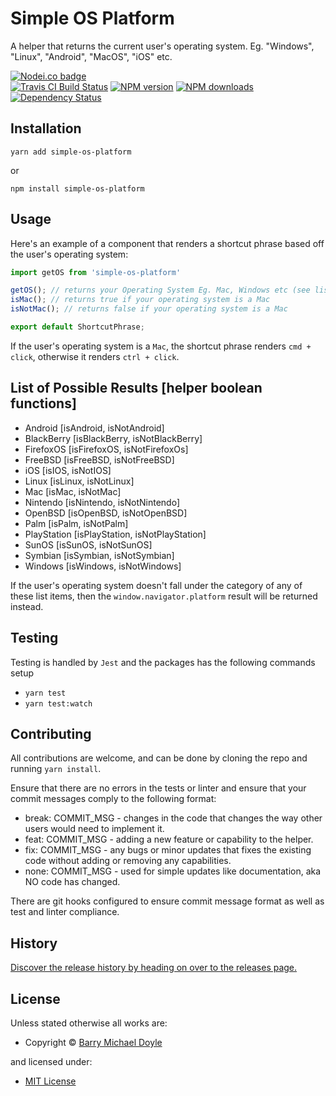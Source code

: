 <!-- TITLE/ -->

<h1>Simple OS Platform</h1>

<!-- /TITLE -->


<!-- DESCRIPTION/ -->

A helper that returns the current user's operating system. Eg. "Windows", "Linux", "Android", "MacOS", "iOS" etc.

<!-- /DESCRIPTION -->


<!-- BADGES/ -->

<span class="badge-nodeico"><a href="https://www.npmjs.com/package/simple-os-platform" title="Nodei.co badge"><img src="https://nodei.co/npm/simple-os-platform.png" alt="Nodei.co badge" /></a></span>
<br class="badge-separator" />
<span class="badge-travisci"><a href="http://travis-ci.org/barrymichaeldoyle/simple-os-platform" title="Check this project's build status on TravisCI"><img src="https://img.shields.io/travis/barrymichaeldoyle/simple-os-platform/master.svg" alt="Travis CI Build Status" /></a></span>
<span class="badge-npmversion"><a href="https://npmjs.org/package/simple-os-platform" title="View this project on NPM"><img src="https://img.shields.io/npm/v/simple-os-platform.svg" alt="NPM version" /></a></span>
<span class="badge-npmdownloads"><a href="https://npmjs.org/package/simple-os-platform" title="View this project on NPM"><img src="https://img.shields.io/npm/dm/simple-os-platform.svg" alt="NPM downloads" /></a></span>
<span class="badge-daviddm"><a href="https://david-dm.org/BarryMichaelDoyle/simple-os-platform" title="View the status of this project's dependencies on DavidDM"><img src="https://img.shields.io/david/BarryMichaelDoyle/simple-os-platform.svg" alt="Dependency Status" /></a></span>

<!-- /BADGES -->

## Installation

`yarn add simple-os-platform`

or

`npm install simple-os-platform`

## Usage

Here's an example of a component that renders a shortcut phrase based off the user's operating system:

```javascript
import getOS from 'simple-os-platform'

getOS(); // returns your Operating System Eg. Mac, Windows etc (see list below)
isMac(); // returns true if your operating system is a Mac
isNotMac(); // returns false if your operating system is a Mac

export default ShortcutPhrase;

```

If the user's operating system is a `Mac`, the shortcut phrase renders `cmd + click`, otherwise it renders `ctrl + click`.

## List of Possible Results [helper boolean functions]

<ul>
  <li>Android [isAndroid, isNotAndroid]</li>
  <li>BlackBerry [isBlackBerry, isNotBlackBerry]</li>
  <li>FirefoxOS [isFirefoxOS, isNotFirefoxOs]</li>
  <li>FreeBSD [isFreeBSD, isNotFreeBSD]</li>
  <li>iOS [isIOS, isNotIOS]</li>
  <li>Linux [isLinux, isNotLinux]</li>
  <li>Mac [isMac, isNotMac]</li>
  <li>Nintendo [isNintendo, isNotNintendo]</li>
  <li>OpenBSD [isOpenBSD, isNotOpenBSD]</li>
  <li>Palm [isPalm, isNotPalm]</li>
  <li>PlayStation [isPlayStation, isNotPlayStation]</li>
  <li>SunOS [isSunOS, isNotSunOS]</li>
  <li>Symbian [isSymbian, isNotSymbian]</li>
  <li>Windows [isWindows, isNotWindows]</li>
</ul>

If the user's operating system doesn't fall under the category of any of these list items, then the `window.navigator.platform` result will be returned instead.

## Testing

Testing is handled by `Jest` and the packages has the following commands setup

* `yarn test`
* `yarn test:watch`

## Contributing

All contributions are welcome, and can be done by cloning the repo and running `yarn install`.

Ensure that there are no errors in the tests or linter and ensure that your commit messages comply to the following format:

* break: COMMIT_MSG - changes in the code that changes the way other users would need to implement it.
* feat: COMMIT_MSG - adding a new feature or capability to the helper.
* fix: COMMIT_MSG - any bugs or minor updates that fixes the existing code without adding or removing any capabilities.
* none: COMMIT_MSG - used for simple updates like documentation, aka NO code has changed.

There are git hooks configured to ensure commit message format as well as test and linter compliance.


<!-- HISTORY/ -->

<h2>History</h2>

<a href="https://github.com/BarryMichaelDoyle/simple-os-platform/releases">Discover the release history by heading on over to the releases page.</a>

<!-- /HISTORY -->


<!-- LICENSE/ -->

<h2>License</h2>

Unless stated otherwise all works are:

<ul><li>Copyright &copy; <a href="https://www.barrymichaeldoyle.com">Barry Michael Doyle</a></li></ul>

and licensed under:

<ul><li><a href="http://spdx.org/licenses/MIT.html">MIT License</a></li></ul>

<!-- /LICENSE -->
